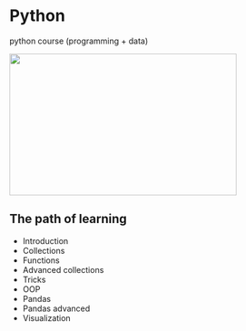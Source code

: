 # Python

python course (programming + data)

<img src="https://office-guru.ru/wp-content/uploads/2021/06/b3c970a7678ac707aec0c5328540fbea.jpg" width="400" height="250" />

## The path of learning

* Introduction
* Collections
* Functions
* Advanced collections
* Tricks
* OOP
* Pandas
* Pandas advanced
* Visualization
